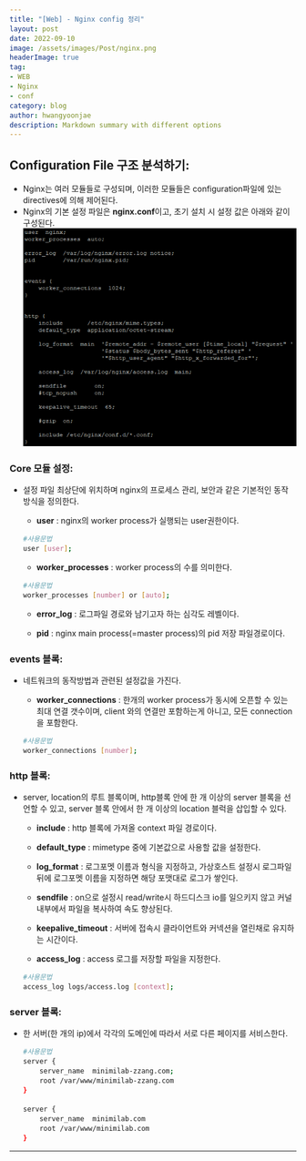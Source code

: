 ```yaml
---
title: "[Web] - Nginx config 정리"
layout: post
date: 2022-09-10
image: /assets/images/Post/nginx.png
headerImage: true
tag:
- WEB
- Nginx
- conf
category: blog
author: hwangyoonjae
description: Markdown summary with different options
---
```


## Configuration File 구조 분석하기:
- Nginx는 여러 모듈들로 구성되며, 이러한 모듈들은 configuration파일에 있는 directives에 의해 제어된다.
- Nginx의 기본 설정 파일은 **nginx.conf**이고, 초기 설치 시 설정 값은 아래와 같이 구성된다.<br>
[![텍스트](/assets/images/Linux/nginx.conf%20%EC%B4%88%EA%B8%B0%EC%84%A4%EC%B9%98.PNG)](/assets/images/Linux/nginx.conf%20%EC%B4%88%EA%B8%B0%EC%84%A4%EC%B9%98.PNG)

### Core 모듈 설정:
- 설정 파일 최상단에 위치하며 nginx의 프로세스 관리, 보안과 같은 기본적인 동작 방식을 정의한다.

  - **user** : nginx의 worker process가 실행되는 user권한이다.
  ```bash
  #사용문법
  user [user];
  ```

  - **worker_processes** : worker process의 수를 의미한다.
  ```bash
  #사용문법
  worker_processes [number] or [auto];
  ```

  - **error_log** : 로그파일 경로와 남기고자 하는 심각도 레벨이다.

  - **pid** : nginx main process(=master process)의 pid 저장 파일경로이다.

### events 블록:
- 네트워크의 동작방법과 관련된 설정값을 가진다.

  - **worker_connections** : 한개의 worker process가 동시에 오픈할 수 있는 최대 연결 갯수이며, client 와의 연결만 포함하는게 아니고, 모든 connection을 포함한다.
  ```bash
  #사용문법
  worker_connections [number];
  ```

### http 블록:
- server, location의 루트 블록이며, http블록 안에 한 개 이상의 server 블록을 선언할 수 있고, server 블록 안에서 한 개 이상의 location 블럭을 삽입할 수 있다.

  - **include** : http 블록에 가져올 context 파일 경로이다.

  - **default_type** : mimetype 중에 기본값으로 사용할 값을 설정한다.
  
  - **log_format** : 로그포멧 이름과 형식을 지정하고, 가상호스트 설정시 로그파일 뒤에 로그포멧 이름을 지정하면 해당 포맷대로 로그가 쌓인다.

  - **sendfile** : on으로 설정시 read/write시 하드디스크 io를 일으키지 않고 커널 내부에서 파일을 복사하여 속도 향상된다.

  - **keepalive_timeout** : 서버에 접속시 클라이언트와 커넥션을 열린채로 유지하는 시간이다.

  - **access_log** : access 로그를 저장할 파일을 지정한다.
  ```bash
  #사용문법
  access_log logs/access.log [context];
  ```

### server 블록:
- 한 서버(한 개의 ip)에서 각각의 도메인에 따라서 서로 다른 페이지를 서비스한다.
  ```bash
  #사용문법
  server {
      server_name  minimilab-zzang.com;
      root /var/www/minimilab-zzang.com
  }

  server {
      server_name  minimilab.com
      root /var/www/minimilab.com
  }
  ```

* * *